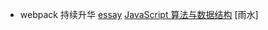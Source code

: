 - webpack 持续升华
[essay](https://github.com/wmui/essay)
[JavaScript 算法与数据结构](https://github.com/trekhleb/javascript-algorithms/blob/master/README.zh-CN.md)
[雨水]